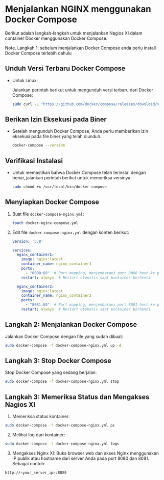 # Menjalankan NGINX menggunakan Docker Compose

Berikut adalah langkah-langkah untuk menjalankan Nagios XI dalam container Docker menggunakan Docker Compose.

Note.
Langkah 1: sebelum menjalankan Docker Compose anda perlu install Docker Compose terlebih dahulu 

## Unduh Versi Terbaru Docker Compose

-  Untuk Linux:

   Jalankan perintah berikut untuk mengunduh versi terbaru dari Docker Compose:

   ```bash
   sudo curl -L "https://github.com/docker/compose/releases/download/v2.17.2/docker-compose-$(uname -s)-$(uname -m)" -o /usr/local/bin/docker-compose
    ```

## Berikan Izin Eksekusi pada Biner

-  Setelah mengunduh Docker Compose, Anda perlu memberikan izin eksekusi pada file biner yang telah diunduh.

   ```bash
   docker-compose --version
   ```

## Verifikasi Instalasi

-  Untuk memastikan bahwa Docker Compose telah terinstal dengan benar, jalankan perintah berikut untuk memeriksa versinya:

   ```bash
   sudo chmod +x /usr/local/bin/docker-compose
    ```

## Menyiapkan Docker Compose

1. Buat file `docker-compose-nginx.yml`:

    ```bash
    touch docker-nginx-compose.yml
    ```

2. Edit file `docker-compose-nginx.yml` dengan konten berikut:

    ```yaml
    version: '3.8'
    
    services:
      nginx_container1:
        image: nginx:latest
        container_name: nginx_container1
        ports:
          - "8080:80"  # Port mapping, menjembatani port 8080 host ke port 80 container
        restart: always  # Restart otomatis saat kontainer berhenti

      nginx_container2:
        image: nginx:latest
        container_name: nginx_container2
        ports:
          - "8081:80"  # Port mapping, menjembatani port 8081 host ke port 80 container
        restart: always  # Restart otomatis saat kontainer berhenti
    ```

## Langkah 2: Menjalankan Docker Compose

Jalankan Docker Compose dengan file yang sudah dibuat:

```bash
sudo docker-compose -f docker-compose-nginx.yml up -d
```

## Langkah 3: Stop Docker Compose

Stop Docker Compose yang sedang berjalan:

```bash
sudo docker-compose -f docker-compose-nginx.yml stop
```

## Langkah 3: Memeriksa Status dan Mengakses Nagios XI

1. Memeriksa status kontainer:

```bash
sudo docker-compose -f docker-compose-nginx.yml ps
```

2. Melihat log dari kontainer:

```bash
sudo docker-compose -f docker-compose-nginx.yml logs   
```

3. Mengakses Nginx XI:
Buka browser web dan akses Nginx menggunakan IP publik atau hostname dari server Anda pada port 8080 dan 8081. Sebagai contoh:

```bash
http://<your_server_ip>:8080
```

